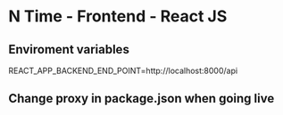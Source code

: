 # N Time - Frontend - React JS

## Enviroment variables
REACT_APP_BACKEND_END_POINT=http://localhost:8000/api

## Change proxy in package.json when going live